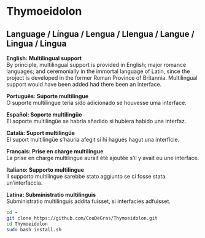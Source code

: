 # Thymoeidolon

## Language / Língua / Lengua / Llengua / Langue / Lingua / Lingua

**English: Multilingual support**  
By principle, multilingual support is provided in English; major romance languages; and ceremonially in the immortal language of Latin, since the project is developed in the former Roman Province of Britannia. Multilingual support would have been added had there been an interface. 

**Português: Suporte multilíngue**  
O suporte multilingue teria sido adicionado se houvesse uma interface. 

**Español: Soporte multilingüe**  
El soporte multilingüe se habría añadido si hubiera habido una interfaz. 

**Català: Suport multilingüe**  
El suport multilingüe s’hauria afegit si hi hagués hagut una interfície. 

**Français: Prise en charge multilingue**  
La prise en charge multilingue aurait été ajoutée s’il y avait eu une interface. 

**Italiano: Supporto multilingue**  
Il supporto multilingue sarebbe stato aggiunto se ci fosse stata un’interfaccia. 

**Latina: Subministratio multilinguis**  
Subministratio multilinguis addita fuisset, si interfacies adfuisset. 




```bash
cd ~
git clone https://github.com/CouDeGras/Thymoeidolon.git
cd Thymoeidolon
sudo bash install.sh
```



